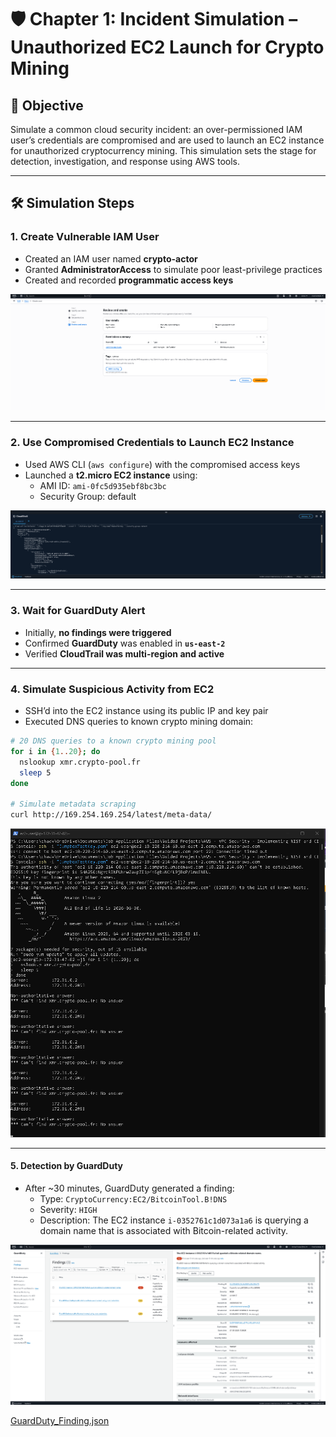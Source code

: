 # 🛡️ Chapter 1: Incident Simulation – Unauthorized EC2 Launch for Crypto Mining

## 🎯 Objective
Simulate a common cloud security incident: an over-permissioned IAM user’s credentials are compromised and are used to launch an EC2 instance for unauthorized cryptocurrency mining.
This simulation sets the stage for detection, investigation, and response using AWS tools.

---

## 🛠️ Simulation Steps

### 1. Create Vulnerable IAM User
- Created an IAM user named **crypto-actor**
- Granted **AdministratorAccess** to simulate poor least-privilege practices
- Created and recorded **programmatic access keys**

![](https://github.com/ChadVanHalen/Tech-Portfolio/blob/main/projects/Cloud%20Incident%20Response%20Lab/artifacts/1%20Create%20an%20intentionally%20over-provisioned%20IAM%20account.png)

---

### 2. Use Compromised Credentials to Launch EC2 Instance
- Used AWS CLI (`aws configure`) with the compromised access keys
- Launched a **t2.micro EC2 instance** using:
  - AMI ID: `ami-0fc5d935ebf8bc3bc`
  - Security Group: default

![](https://github.com/ChadVanHalen/Tech-Portfolio/blob/main/projects/Cloud%20Incident%20Response%20Lab/artifacts/3%20Using%20that%20IAM%20account's%20elevated%20access%20I%20spin%20up%20a%20new%20EC2%20instance.png)

---

### 3. Wait for GuardDuty Alert
- Initially, **no findings were triggered**
- Confirmed **GuardDuty** was enabled in **`us-east-2`**
- Verified **CloudTrail was multi-region and active**

---

### 4. Simulate Suspicious Activity from EC2
- SSH’d into the EC2 instance using its public IP and key pair
- Executed DNS queries to known crypto mining domain:
  
```bash
# 20 DNS queries to a known crypto mining pool
for i in {1..20}; do
  nslookup xmr.crypto-pool.fr
  sleep 5
done

# Simulate metadata scraping
curl http://169.254.169.254/latest/meta-data/
```

![](https://github.com/ChadVanHalen/Tech-Portfolio/blob/main/projects/Cloud%20Incident%20Response%20Lab/artifacts/4%20After%20no%20findings%20are%20caught%20I%20log%20into%20the%20newly%20created%20account%20and%20start%20running%20suspicious%20crypto-related%20commands.png)

---

#### 5. Detection by GuardDuty
- After ~30 minutes, GuardDuty generated a finding:
  - Type: `CryptoCurrency:EC2/BitcoinTool.B!DNS`
  - Severity: `HIGH`
  - Description: The EC2 instance `i-0352761c1d073a1a6` is querying a domain name that is associated with Bitcoin-related activity.

![](https://github.com/ChadVanHalen/Tech-Portfolio/blob/main/projects/Cloud%20Incident%20Response%20Lab/artifacts/5%20We%20find%20a%20BitCoin%20related%20finding%20flagged%20in%20GuardDuty.png)

[GuardDuty_Finding.json](https://github.com/ChadVanHalen/Tech-Portfolio/blob/main/projects/Cloud%20Incident%20Response%20Lab/artifacts/Crytpocurrency%20GuardDuty%20Finding.json)



